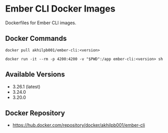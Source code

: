 # Ember CLI Docker Images
Dockerfiles for Ember CLI images.

## Docker Commands
```
docker pull akhilpb001/ember-cli:<version>
```
```
docker run -it --rm -p 4200:4200 -v "$PWD":/app ember-cli:<version> sh
```

## Available Versions
- 3.26.1 (latest)
- 3.24.0
- 3.20.0

## Docker Repository
- https://hub.docker.com/repository/docker/akhilpb001/ember-cli

